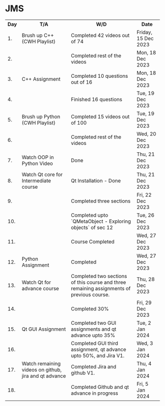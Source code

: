 # JMS

<body>
  <table>
  <tr>
    <th>Day</th>
    <th>T/A</th>
    <th>W/D</th>
    <th>Date</th>
  </tr>
  <tr>
    <td>1.</td>
    <td>Brush up C++ (CWH Playlist)</td>
    <td>Completed 42 videos out of 74</td>
    <td>Friday, 15 Dec 2023</td>
  </tr>
  <tr>
    <td>2.</td>
    <td></td>
    <td>Completed rest of the videos</td>
    <td>Mon, 18 Dec 2023</td>
  </tr>
    
  <tr>
    <td>3.</td>
    <td>C++ Assignment</td>
    <td>Completed 10 questions out of 16</td>
    <td>Mon, 18 Dec 2023</td>
  </tr>
  <tr>
    <td>4.</td>
    <td></td>
    <td>Finished 16 questions</td>
    <td>Tue, 19 Dec 2023</td>
  </tr>

  <tr>
    <td>5.</td>
    <td>Brush up Python (CWH Playlist)</td>
    <td>Completed 15 videos out of 100</td>
    <td>Tue, 19 Dec 2023</td>
  </tr>
  <tr>
    <td>6.</td>
    <td></td>
    <td>Completed rest of the videos</td>
    <td>Wed, 20 Dec 2023</td>
  </tr>

  <tr>
    <td>7.</td>
    <td>Watch OOP in Python Video</td>
    <td>Done</td>
    <td>Thu, 21 Dec 2023</td>
  </tr>

  <tr>
    <td>8.</td>
    <td>Watch Qt core for Intermediate course</td>
    <td>Qt Installation - Done</td>
    <td>Thu, 21 Dec 2023</td>
  </tr>
  <tr>
    <td>9.</td>
    <td></td>
    <td>Completed three sections</td>
    <td>Fri, 22 Dec 2023</td>
  </tr>
  <tr>
    <td>10.</td>
    <td></td>
    <td>Completed upto `QMetaObject - Exploring objects` of sec 12 </td>
    <td>Tue, 26 Dec 2023</td>
  </tr>
  <tr>
    <td>11.</td>
    <td></td>
    <td>Course Completed</td>
    <td>Wed, 27 Dec 2023</td>
  </tr>
  <tr>

  <tr>
    <td>12.</td>
    <td>Python Assignment</td>
    <td>Completed</td>
    <td>Wed, 27 Dec 2023</td>
  </tr>

  <tr>
    <td>13.</td>
    <td>Watch Qt for advance course</td>
    <td>Completed two sections of this course and three remaining assignments of previous course.</td>
    <td>Thu, 28 Dec 2023</td>
  </tr>
  <tr>
    <td>14.</td>
    <td></td>
    <td>Completed 30%</td>
    <td>Fri, 29 Dec 2023</td>
  </tr>
  <tr>
    <td>15.</td>
    <td>Qt GUI Assignment</td>
    <td>Completed two GUI assignments and qt advance upto 35%</td>
    <td>Tue, 2 Jan 2024</td>
  </tr>
  <tr>
    <td>16.</td>
    <td></td>
    <td>Completed GUI third assignment, qt advance upto 50%, and Jira V1.</td>
    <td>Wed, 3 Jan 2024</td>
  </tr>
   <tr>
    <td>17.</td>
    <td>Watch remaining videos on github, jira and qt advance</td>
    <td>Completed Jira and github V1.</td>
    <td>Thu, 4 Jan 2024</td>
  </tr>
  <tr>
    <td>18.</td>
    <td></td>
    <td>Completed Github and qt advance in progress</td>
    <td>Fri, 5 Jan 2024</td>
  </tr>
</table>

</body>
